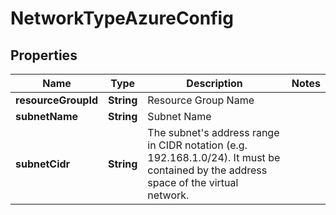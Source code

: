 

# NetworkTypeAzureConfig

## Properties

Name | Type | Description | Notes
------------ | ------------- | ------------- | -------------
**resourceGroupId** | **String** | Resource Group Name | 
**subnetName** | **String** | Subnet Name | 
**subnetCidr** | **String** | The subnet&#39;s address range in CIDR notation (e.g. 192.168.1.0/24). It must be contained by the address space of the virtual network. | 



